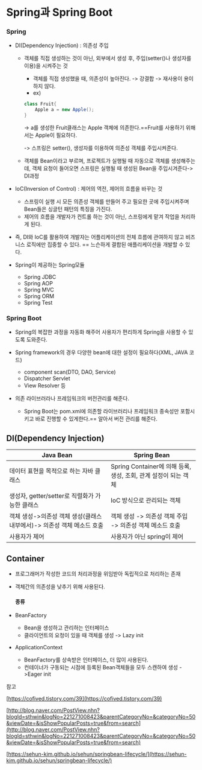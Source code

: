 # Spring과 Spring Boot

### Spring

- DI(Dependency Injection) : 의존성 주입

  - 객체를 직접 생성하는 것이 아닌, 외부에서 생성 후, 주입(setter()나 생성자를 이용)을 시켜주는 것

    - 객체를 직접 생성했을 때, 의존성이 높아진다. -> 강결합 -> 재사용이 용이하지 않다.
    - ex) 

    ```java
    class Fruit{
        Apple a = new Apple();
    }
    ```

    -> a를 생성한 Fruit클래스는 Apple 객체에 의존한다.==Fruit를 사용하기 위해서는 Apple이 필요하다.

    -> 스프링은 setter(), 생성자를 이용하여 의존성 객체를 주입시켜준다.

  - 객체를 Bean이라고 부르며, 프로젝트가 실행될 때 자동으로 객체를 생성해주는데, 객체 요청이 들어오면 스프링은 실행될 때 생성된 Bean을 주입시겨준다-> DI과정

- IoC(Inversion of Control) :  제어의 역전, 제어의 흐름을 바꾸는 것

  - 스프링이 실행 시 모든 의존성 객체를 만들어 주고 필요한 곳에 주입시켜주며 Bean들은 싱글턴 패턴의 특징을 가진다.
  - 제어의 흐름을 개발자가 컨트롤 하는 것이 아닌, 스프링에게 맡겨 작업을 처리하게 된다.

- 즉, DI와 IoC를 활용하여 개발자는 어플리케이션의 전체 흐름에 관여하지 않고 비즈니스 로직에만 집중할 수 있다. == 느슨하게 결합된 애플리케이션을 개발할 수 있다.

- Spring이 제공하는 Spring모듈
  - Spring JDBC
  - Spring AOP
  - Spring MVC
  - Spring ORM
  - Spring Test



### Spring Boot

- Spring의 복잡한 과정을 자동화 해주어 사용자가 편리하게 Spring을 사용할 수 있도록 도와준다.
- Spring framework의 경우 다양한 bean에 대한 설정이 필요하다(XML, JAVA 코드)
  - component scan(DTO, DAO, Service)
  - Dispatcher Servlet
  - View Resolver 등

- 의존 라이브러라나 프레임워크의 버전관리를 해준다.
  - Spring Boot는 pom.xml에 의존할 라이브러리나 프레임워크 종속성만 포함시키고 바로 진행할 수 있게한다.== 알아서 버전 관리를 해준다.



## DI(Dependency Injection)

| Java Bean                                                    | Spring Bean                                                  |
| ------------------------------------------------------------ | ------------------------------------------------------------ |
| 데이터 표현을 목적으로 하는 자바 클래스                      | Spring Container에 의해 등록, 생성, 조회, 관계 설정이 되는 객체 |
| 생성자, getter/setter로 직렬화가 가능한 클래스               | IoC 방식으로 관리되는 객체                                   |
| 객체 생성->의존성 객체 생성(클래스 내부에서)-> 의존성 객체 메소드 호출 | 객체 생성 -> 의존성 객체 주입 -> 의존성 객체 메소드 호출     |
| 사용자가 제어                                                | 사용자가 아닌 spring이 제어                                  |



## Container

- 프로그래머가 작성한 코드의 처리과정을 위임받아 독립적으로 처리하는 존재

- 객체간의 의존성을 낮추기 위해 사용된다.

  #### 종류

- BeanFactory

  - Bean을 생성하고 관리하는 인터페이스 
  - 클라이언트의 요청이 있을 때 객체를 생성 -> Lazy init

- ApplicationContext
  - BeanFactory를 상속받은 인터페이스, 더 많이 사용된다.
  - 컨테이너가 구동되는 시점에 등록된 Bean객체들을 모두 스캔하여 생성 ->Eager init







참고

[https://cofived.tistory.com/39](https://cofived.tistory.com/39)

 [http://blog.naver.com/PostView.nhn?blogId=sthwin&logNo=221271008423&parentCategoryNo=&categoryNo=50&viewDate=&isShowPopularPosts=true&from=search](http://blog.naver.com/PostView.nhn?blogId=sthwin&logNo=221271008423&parentCategoryNo=&categoryNo=50&viewDate=&isShowPopularPosts=true&from=search)

[https://sehun-kim.github.io/sehun/springbean-lifecycle/](https://sehun-kim.github.io/sehun/springbean-lifecycle/)